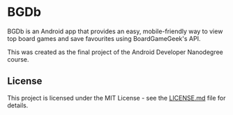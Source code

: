# BGDb

BGDb is an Android app that provides an easy, mobile-friendly way to view top board games and save favourites using BoardGameGeek's API.

This was created as the final project of the Android Developer Nanodegree course.

## License

This project is licensed under the MIT License - see the [LICENSE.md](LICENSE.md) file for details.